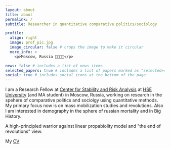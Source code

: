 ```yaml
---
layout: about
title: about
permalink: /
subtitle: Researcher in quantitative comparative politics/sociology

profile:
  align: right
  image: prof_pic.jpg 
  image_circular: false # crops the image to make it circular
  more_info: >
    <p>Moscow, Russia 🥹🤓🫵🏻</p>

news: false # includes a list of news items
selected_papers: true # includes a list of papers marked as "selected={true}"
social: true # includes social icons at the bottom of the page
--- 
```


I am a Research Fellow at [Center for Stability and Risk Analysis](https://social.hse.ru/en/mr/) at [HSE University](https://www.hse.ru/en/) (and MA student) in Moscow, Russia, working on research in the spehere of comparative politics and sociolgy using quantitative methods. My primary focus now is on mass mobilization studies and revolutions. Also I am interested in demography in the sphere of russian mortality and in Big History. 

A high-principled warrior against linear propabiolity model and "the end of revolutions" view.  

My [CV](https://vadvu.github.io/cv) 